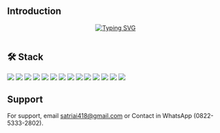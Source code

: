 ## Introduction

<p align="center"><a href="https://git.io/typing-svg"><img src="https://readme-typing-svg.demolab.com?font=Fira+Code&weight=700&pause=1000&color=F7F7F7&center=true&vCenter=true&width=435&lines=Hey+there%2C+I'm+Deuwi+Satriya+Irawan;I'm+a+Junior+Web+Developer" alt="Typing SVG" /></a></h5>


  <table align="center">
    <tr>
<!--       <th>Profile Views</th> -->
<!--       <th>Total Count</th> -->
    </tr>
    <tr>
<!--       <td>
        <div align="center">
          <a href="https://github.com/satriairawan05"><img src="https://github.com/satriairawan05.png" alt="@satriairawan05" width="52" /></a>
          <br />
          <a align="center" href="https://github.com/satriairawan05"><b>Deuwi Satriya Irawan</b></a>
        </b>
      </td> -->
      <!-- Profile Views -->
        <!--
      <td>
         <a href="https://github.com/satriairawan05"> <img src="https://komarev.com/ghpvc/?username=satriairawan05&style=for-the-badge&color=green"> </a>
      </td>
        -->
    </tr>
  </table>

## 🛠 Stack

<p>
 <img src="https://img.shields.io/badge/HTML-E34F26?logo=Html5&logoColor=white&style=ShieldStyle" />
 <img src="https://img.shields.io/badge/CSS-1572B6?logo=Css3&logoColor=white&style=ShieldStyle" />
 <img src="https://img.shields.io/badge/Javascript-F7DF1E?logo=Javascript&logoColor=white&style=ShieldStyle" />
 <img src="https://img.shields.io/badge/Typescript-3178C6?logo=Typescript&logoColor=white&style=ShieldStyle" />
 <img src="https://img.shields.io/badge/Axios-671DDF?logo=Axios&logoColor=white&style=ShieldStyle" />
 <img src="https://img.shields.io/badge/PHP-8892BF?logo=Php&logoColor=white&style=ShieldStyle" />
 <img src="https://img.shields.io/badge/jQuery-0769AD?logo=Jquery&logoColor=white&style=ShieldStyle" />
 <img src="https://img.shields.io/badge/Sass-CF649A?logo=Sass&logoColor=white&style=ShieldStyle" />
 <img src="https://img.shields.io/badge/Bootstrap-7952B3?logo=Bootstrap&logoColor=white&style=ShieldStyle" />
 <img src="https://img.shields.io/badge/React JS-61dafb?logo=React&logoColor=white&style=ShieldStyle" />
 <!--
 <img src="https://img.shields.io/badge/Vue JS-42B883?logo=Vue.js&logoColor=white&style=ShieldStyle" />
 -->
 <img src="https://img.shields.io/badge/Tailwind CSS-38BDF8?logo=TailwindCSS&logoColor=white&style=ShieldStyle" />
 <!-- <img src="https://img.shields.io/badge/Alpine JS-77C1D2?logo=AlpineJS&logoColor=white&style=ShieldStyle" /> -->
 <img src="https://img.shields.io/badge/MySQL-3E6E93?logo=MySQL&logoColor=white&style=ShieldStyle" />
 <img src="https://img.shields.io/badge/Laravel-F9322C?logo=Laravel&logoColor=white&style=ShieldStyle" />
 <img src="https://img.shields.io/badge/Livewire-FB70A9?logo=Livewire&logoColor=white&style=ShieldStyle" />
</p>

## Support

For support, email satriai418@gmail.com or Contact in WhatsApp (0822-5333-2802).
